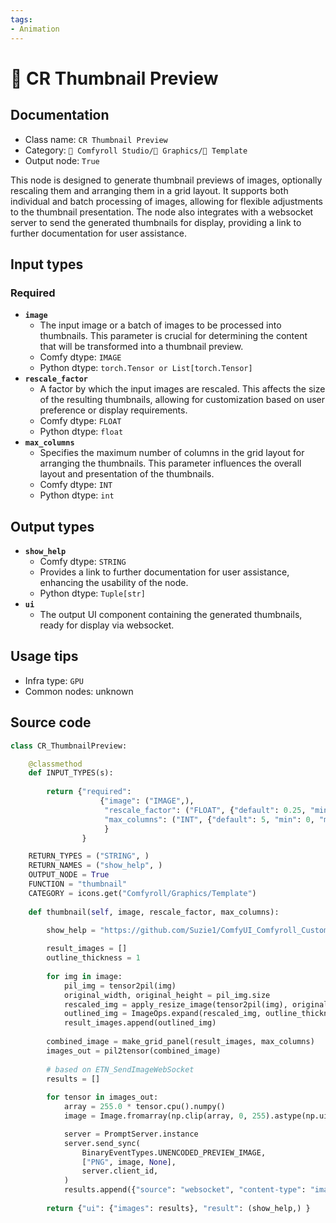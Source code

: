 ```yaml
---
tags:
- Animation
---
```


# 📱 CR Thumbnail Preview
## Documentation
- Class name: `CR Thumbnail Preview`
- Category: `🧩 Comfyroll Studio/👾 Graphics/📱 Template`
- Output node: `True`

This node is designed to generate thumbnail previews of images, optionally rescaling them and arranging them in a grid layout. It supports both individual and batch processing of images, allowing for flexible adjustments to the thumbnail presentation. The node also integrates with a websocket server to send the generated thumbnails for display, providing a link to further documentation for user assistance.
## Input types
### Required
- **`image`**
    - The input image or a batch of images to be processed into thumbnails. This parameter is crucial for determining the content that will be transformed into a thumbnail preview.
    - Comfy dtype: `IMAGE`
    - Python dtype: `torch.Tensor or List[torch.Tensor]`
- **`rescale_factor`**
    - A factor by which the input images are rescaled. This affects the size of the resulting thumbnails, allowing for customization based on user preference or display requirements.
    - Comfy dtype: `FLOAT`
    - Python dtype: `float`
- **`max_columns`**
    - Specifies the maximum number of columns in the grid layout for arranging the thumbnails. This parameter influences the overall layout and presentation of the thumbnails.
    - Comfy dtype: `INT`
    - Python dtype: `int`
## Output types
- **`show_help`**
    - Comfy dtype: `STRING`
    - Provides a link to further documentation for user assistance, enhancing the usability of the node.
    - Python dtype: `Tuple[str]`
- **`ui`**
    - The output UI component containing the generated thumbnails, ready for display via websocket.
## Usage tips
- Infra type: `GPU`
- Common nodes: unknown


## Source code
```python
class CR_ThumbnailPreview:

    @classmethod
    def INPUT_TYPES(s):
     
        return {"required":
                    {"image": ("IMAGE",),
                     "rescale_factor": ("FLOAT", {"default": 0.25, "min": 0.10, "max": 1.00, "step": 0.01}),
                     "max_columns": ("INT", {"default": 5, "min": 0, "max": 256}), 
                     }
                }           

    RETURN_TYPES = ("STRING", )
    RETURN_NAMES = ("show_help", )
    OUTPUT_NODE = True    
    FUNCTION = "thumbnail"
    CATEGORY = icons.get("Comfyroll/Graphics/Template")
    
    def thumbnail(self, image, rescale_factor, max_columns):

        show_help = "https://github.com/Suzie1/ComfyUI_Comfyroll_CustomNodes/wiki/Template-Nodes#cr-thumbnail-preview"
        
        result_images = []
        outline_thickness = 1
      
        for img in image:
            pil_img = tensor2pil(img)
            original_width, original_height = pil_img.size        
            rescaled_img = apply_resize_image(tensor2pil(img), original_width, original_height, 8, "rescale", "false", rescale_factor, 256, "lanczos")
            outlined_img = ImageOps.expand(rescaled_img, outline_thickness, fill="black")
            result_images.append(outlined_img)
 
        combined_image = make_grid_panel(result_images, max_columns)
        images_out = pil2tensor(combined_image)
 
        # based on ETN_SendImageWebSocket
        results = []
        
        for tensor in images_out:
            array = 255.0 * tensor.cpu().numpy()
            image = Image.fromarray(np.clip(array, 0, 255).astype(np.uint8))

            server = PromptServer.instance
            server.send_sync(
                BinaryEventTypes.UNENCODED_PREVIEW_IMAGE,
                ["PNG", image, None],
                server.client_id,
            )
            results.append({"source": "websocket", "content-type": "image/png", "type": "output"})
            
        return {"ui": {"images": results}, "result": (show_help,) }

```
